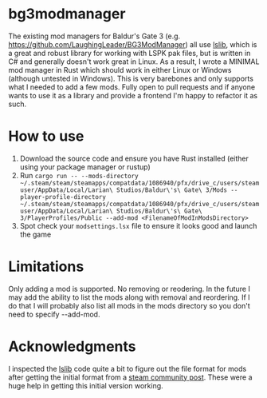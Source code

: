 # bg3modmanager
The existing mod managers for Baldur's Gate 3 (e.g. https://github.com/LaughingLeader/BG3ModManager) all use [lslib](https://github.com/Norbyte/lslib), which is a great and robust library for working with LSPK pak files, but is written in C# and generally doesn't work great in Linux. As a result, I wrote a MINIMAL mod manager in Rust which should work in either Linux or Windows (although untested in Windows). This is very barebones and only supports what I needed to add a few mods. Fully open to pull requests and if anyone wants to use it as a library and provide a frontend I'm happy to refactor it as such.

# How to use
1. Download the source code and ensure you have Rust installed (either using your package manager or rustup)
2. Run `cargo run -- --mods-directory ~/.steam/steam/steamapps/compatdata/1086940/pfx/drive_c/users/steamuser/AppData/Local/Larian\ Studios/Baldur\'s\ Gate\ 3/Mods --player-profile-directory ~/.steam/steam/steamapps/compatdata/1086940/pfx/drive_c/users/steamuser/AppData/Local/Larian\ Studios/Baldur\'s\ Gate\ 3/PlayerProfiles/Public --add-mod <FilenameOfModInModsDirectory>`
3. Spot check your `modsettings.lsx` file to ensure it looks good and launch the game

# Limitations
Only adding a mod is supported. No removing or reodering. In the future I may add the ability to list the mods along with removal and reordering. If I do that I will probably also list all mods in the mods directory so you don't need to specify --add-mod.

# Acknowledgments
I inspected the [lslib](https://github.com/Norbyte/lslib) code quite a bit to figure out the file format for mods after getting the initial format from a [steam community post](https://steamcommunity.com/sharedfiles/filedetails/?id=2381865525). These were a huge help in getting this initial version working.
